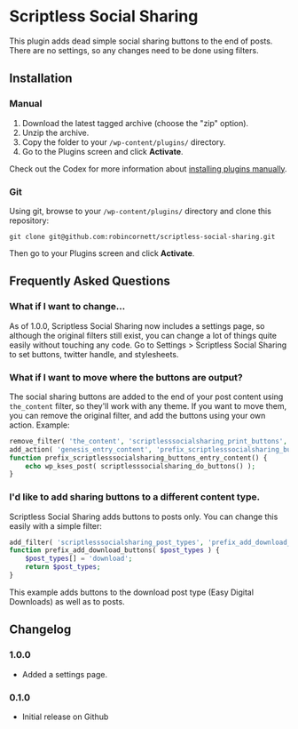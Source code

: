 # Scriptless Social Sharing

This plugin adds dead simple social sharing buttons to the end of posts. There are no settings, so any changes need to be done using filters.

## Installation

### Manual

1. Download the latest tagged archive (choose the "zip" option).
2. Unzip the archive.
3. Copy the folder to your `/wp-content/plugins/` directory.
4. Go to the Plugins screen and click __Activate__.

Check out the Codex for more information about [installing plugins manually](http://codex.wordpress.org/Managing_Plugins#Manual_Plugin_Installation).

### Git

Using git, browse to your `/wp-content/plugins/` directory and clone this repository:

`git clone git@github.com:robincornett/scriptless-social-sharing.git`

Then go to your Plugins screen and click __Activate__.

## Frequently Asked Questions

### What if I want to change...

As of 1.0.0, Scriptless Social Sharing now includes a settings page, so although the original filters still exist, you can change a lot of things quite easily without touching any code. Go to Settings > Scriptless Social Sharing to set buttons, twitter handle, and stylesheets.

### What if I want to move where the buttons are output?

The social sharing buttons are added to the end of your post content using `the_content` filter, so they'll work with any theme. If you want to move them, you can remove the original filter, and add the buttons using your own action. Example:

```php
remove_filter( 'the_content', 'scriptlesssocialsharing_print_buttons', 99 );
add_action( 'genesis_entry_content', 'prefix_scriptlesssocialsharing_buttons_entry_content', 5 );
function prefix_scriptlesssocialsharing_buttons_entry_content() {
	echo wp_kses_post( scriptlesssocialsharing_do_buttons() );
}
```

### I'd like to add sharing buttons to a different content type.

Scriptless Social Sharing adds buttons to posts only. You can change this easily with a simple filter:

```php
add_filter( 'scriptlesssocialsharing_post_types', 'prefix_add_download_buttons' );
function prefix_add_download_buttons( $post_types ) {
	$post_types[] = 'download';
	return $post_types;
}
```

This example adds buttons to the download post type (Easy Digital Downloads) as well as to posts.

## Changelog

### 1.0.0
* Added a settings page.

### 0.1.0
* Initial release on Github